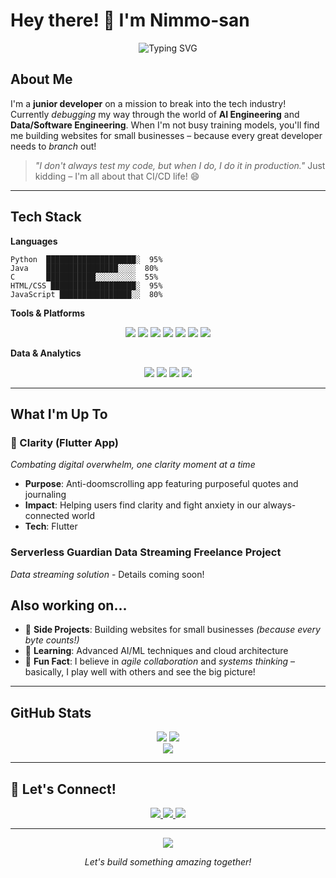 <!--
**Nimmo-san/Nimmo-san** is a ✨ _special_ ✨ repository because its `README.md` (this file) appears on your GitHub profile.

Here are some ideas to get you started:

- 🔭 I’m currently working on ...
- 🌱 I’m currently learning ...
- 👯 I’m looking to collaborate on ...
- 🤔 I’m looking for help with ...
- 💬 Ask me about ...
- 📫 How to reach me: ...
- 😄 Pronouns: ...
- ⚡ Fun fact: ...
-->

# Hey there! 👋 I'm Nimmo-san

<div align="center">
  <img src="https://readme-typing-svg.herokuapp.com?font=Fira+Code&pause=1000&color=36BCF7&center=true&vCenter=true&width=435&lines=Junior+Developer+%7C+AI+Enthusiast;Data+%26+Software+Engineer;Building+the+Future%2C+One+Commit+at+a+Time" alt="Typing SVG" />
</div>

## About Me

I'm a **junior developer** on a mission to break into the tech industry! Currently *debugging* my way through the world of **AI Engineering** and **Data/Software Engineering**. When I'm not busy training models, you'll find me building websites for small businesses – because every great developer needs to *branch* out! 

> *"I don't always test my code, but when I do, I do it in production."* Just kidding – I'm all about that CI/CD life! 😄

---

## Tech Stack

**Languages**
```
Python  ████████████████████░  95%
Java    ████████████████░░░░  80%
C       ███████████░░░░░░░░░  55%
HTML/CSS ███████████████████░  95%
JavaScript ████████████████░░  80%
```

**Tools & Platforms**
<p align="center">
  <img src="https://img.shields.io/badge/AWS-232F3E?style=for-the-badge&logo=amazon-aws&logoColor=white" />
  <img src="https://img.shields.io/badge/Azure-0078D4?style=for-the-badge&logo=microsoft-azure&logoColor=white" />
  <img src="https://img.shields.io/badge/Flutter-02569B?style=for-the-badge&logo=flutter&logoColor=white" />
  <img src="https://img.shields.io/badge/Docker-2496ED?style=for-the-badge&logo=docker&logoColor=white" />
  <img src="https://img.shields.io/badge/Git-F05032?style=for-the-badge&logo=git&logoColor=white" />
  <img src="https://img.shields.io/badge/Jenkins-D24939?style=for-the-badge&logo=jenkins&logoColor=white" />
  <img src="https://img.shields.io/badge/Terraform-623CE4?style=for-the-badge&logo=terraform&logoColor=white" />
</p>

**Data & Analytics**
<p align="center">
  <img src="https://img.shields.io/badge/SQL-4479A1?style=for-the-badge&logo=mysql&logoColor=white" />
  <img src="https://img.shields.io/badge/PostgreSQL-336791?style=for-the-badge&logo=postgresql&logoColor=white" />
  <img src="https://img.shields.io/badge/NoSQL-4DB33D?style=for-the-badge&logo=mongodb&logoColor=white" />
  <img src="https://img.shields.io/badge/Power_BI-F2C811?style=for-the-badge&logo=power-bi&logoColor=black" />
</p>

---

## What I'm Up To

### 🧘 Clarity (Flutter App)
*Combating digital overwhelm, one clarity moment at a time*
- **Purpose**: Anti-doomscrolling app featuring purposeful quotes and journaling
- **Impact**: Helping users find clarity and fight anxiety in our always-connected world
- **Tech**: Flutter <!-- [i can mention tools] -->

### Serverless Guardian Data Streaming Freelance Project
*Data streaming solution* - Details coming soon!

## Also working on...

- 🔭 **Side Projects**: Building websites for small businesses *(because every byte counts!)*
- 🌱 **Learning**: Advanced AI/ML techniques and cloud architecture
- 🎪 **Fun Fact**: I believe in *agile collaboration* and *systems thinking* – basically, I play well with others and see the big picture!

---

## GitHub Stats

<div align="center">
  <img src="https://github-readme-stats.vercel.app/api?username=Nimmo-san&theme=radical&hide_border=true&include_all_commits=false&count_private=false" />
  <img src="https://github-readme-streak-stats.herokuapp.com/?user=Nimmo-san&theme=radical&hide_border=true" />
</div>

<div align="center">
  <img src="https://github-readme-stats.vercel.app/api/top-langs/?username=Nimmo-san&theme=radical&hide_border=true&include_all_commits=false&count_private=false&layout=compact" />
</div>

---

## 🤝 Let's Connect!

<p align="center">
  <a href="mailto:natu.okubet@gmail.com">
    <img src="https://img.shields.io/badge/Email-D14836?style=for-the-badge&logo=gmail&logoColor=white" />
  </a>
  <a href="https://linkedin.com/in/natu-okubet">
    <img src="https://img.shields.io/badge/LinkedIn-0077B5?style=for-the-badge&logo=linkedin&logoColor=white" />
  </a>
  <!-- <a href="https://twitter.com/your-handle">
    <img src="https://img.shields.io/badge/Twitter-1DA1F2?style=for-the-badge&logo=twitter&logoColor=white" />
  </a> -->
  <a href="https://nimmo-san.github.io/my-portfolio">
    <img src="https://img.shields.io/badge/Portfolio-000000?style=for-the-badge&logo=About.me&logoColor=white" />
  </a>
</p>

---

<div align="center">
  <img src="https://komarev.com/ghpvc/?username=Nimmo-san&color=blueviolet&style=flat-square&label=Profile+Views" />
  
  *Let's build something amazing together!*
</div>
